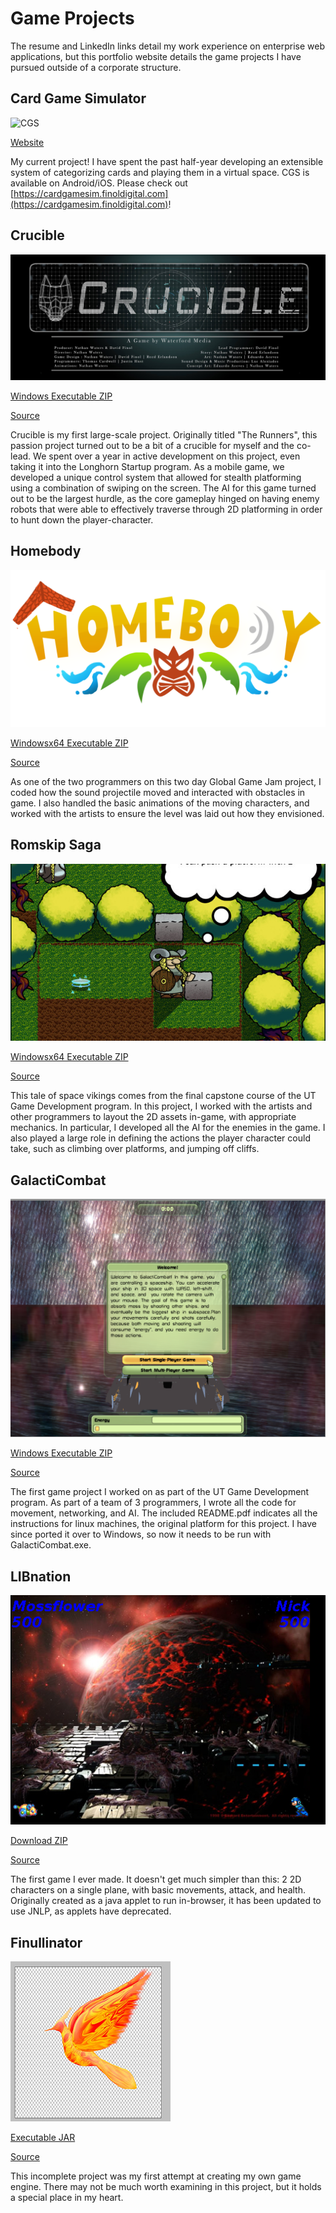 # Game Projects
The resume and LinkedIn links detail my work experience on enterprise web applications, but this portfolio website details the game projects I have pursued outside of a corporate structure.

## Card Game Simulator
![CGS](https://cardgamesim.finoldigital.com/screenshots/mainmenu.png)

[Website](https://cardgamesim.finoldigital.com)

My current project! I have spent the past half-year developing an extensible system of categorizing cards and playing them in a virtual space. CGS is available on Android/iOS. Please check out [https://cardgamesim.finoldigital.com](https://cardgamesim.finoldigital.com)!

## Crucible
![Crucible](resources/Crucible.jpg) 

[Windows Executable ZIP](resources/Crucible.zip) 

[Source](https://github.com/davidmfinol/Crucible) 

Crucible is my first large-scale project. Originally titled "The Runners", this passion project turned out to be a bit of a crucible for myself and the co-lead. We spent over a year in active development on this project, even taking it into the Longhorn Startup program. As a mobile game, we developed a unique control system that allowed for stealth platforming using a combination of swiping on the screen. The AI for this game turned out to be the largest hurdle, as the core gameplay hinged on having enemy robots that were able to effectively traverse through 2D platforming in order to hunt down the player-character.

## Homebody
![Homebody](https://github.com/davidmfinol/GGJ18/blob/master/Assets/Textures/ui_titleCard7.png?raw=true) 

[Windowsx64 Executable ZIP](https://drive.google.com/uc?id=1ovrBIIe4bbCacYsrXTuk-tT-zBBLv2a3&export=download) 

[Source](https://github.com/davidmfinol/GGJ18) 

As one of the two programmers on this two day Global Game Jam project, I coded how the sound projectile moved and interacted with obstacles in game. I also handled the basic animations of the moving characters, and worked with the artists to ensure the level was laid out how they envisioned.

## Romskip Saga
![Romksip Saga](resources/RomskipSaga.jpg) 

[Windowsx64 Executable ZIP](https://drive.google.com/uc?id=12o87ILuhbaI6FuFteKO1Jt7vH8ZgbcnM&export=download)

[Source](https://github.com/davidmfinol/Spikings-A_Tale_Of_Space_Vikings)

This tale of space vikings comes from the final capstone course of the UT Game Development program. In this project, I worked with the artists and other programmers to layout the 2D assets in-game, with appropriate mechanics. In particular, I developed all the AI for the enemies in the game. I also played a large role in defining the actions the player character could take, such as climbing over platforms, and jumping off cliffs.

## GalactiCombat
![GalactiCombat](resources/GalactiCombat.png) 

[Windows Executable ZIP](resources/GalactiCombat.zip)

[Source](https://github.com/davidmfinol/GalactiCombat)

The first game project I worked on as part of the UT Game Development program. As part of a team of 3 programmers, I wrote all the code for movement, networking, and AI. The included README.pdf indicates all the instructions for linux machines, the original platform for this project. I have since ported it over to Windows, so now it needs to be run with GalactiCombat.exe.

## LIBnation
![LIBnation](https://raw.githubusercontent.com/davidmfinol/LIBnationGame/master/LIBnationGame.png)

[Download ZIP](https://github.com/davidmfinol/LIBnationGame/archive/master.zip)

[Source](https://github.com/davidmfinol/LIBnationGame)

The first game I ever made. It doesn't get much simpler than this: 2 2D characters on a single plane, with basic movements, attack, and health. Originally created as a java applet to run in-browser, it has been updated to use JNLP, as applets have deprecated.

## Finullinator
![Finullinator](https://github.com/davidmfinol/Finullinator/raw/master/Finullinator.jpg) 

[Executable JAR](https://github.com/davidmfinol/Finullinator/raw/master/Finullinator.jar) 

[Source](https://github.com/davidmfinol/Finullinator)

This incomplete project was my first attempt at creating my own game engine. There may not be much worth examining in this project, but it holds a special place in my heart.
